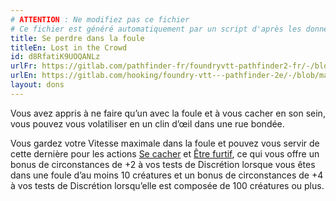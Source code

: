 ```yaml
---
# ATTENTION : Ne modifiez pas ce fichier
# Ce fichier est généré automatiquement par un script d'après les données du module Foundry VTT officiel et de sa traduction
title: Se perdre dans la foule
titleEn: Lost in the Crowd
id: d8RfatiK9UOQANLz
urlFr: https://gitlab.com/pathfinder-fr/foundryvtt-pathfinder2-fr/-/blob/master/data/feats/d8RfatiK9UOQANLz.htm
urlEn: https://gitlab.com/hooking/foundry-vtt---pathfinder-2e/-/blob/master/packs/data/feats.db/lost-in-the-crowd.json
layout: dons
---
```

Vous avez appris à ne faire qu’un avec la foule et à vous cacher en son sein, vous pouvez vous volatiliser en un clin d’œil dans une rue bondée.

Vous gardez votre Vitesse maximale dans la foule et pouvez vous servir de cette dernière pour les actions [Se cacher](../actions/se-cacher.html) et [Être furtif](../actions/être-furtif.html), ce qui vous offre un bonus de circonstances de +2 à vos tests de Discrétion lorsque vous êtes dans une foule d’au moins 10 créatures et un bonus de circonstances de +4 à vos tests de Discrétion lorsqu’elle est composée de 100 créatures ou plus.
